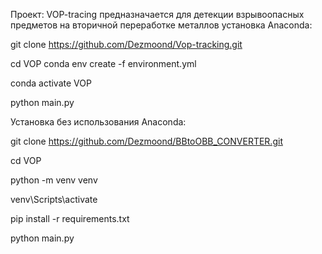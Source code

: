Проект: VOP-tracing предназначается для детекции взрывоопасных предметов на вторичной переработке металлов
установка Anaconda:

git clone https://github.com/Dezmoond/Vop-tracking.git

cd VOP conda env create -f environment.yml

conda activate VOP

python main.py

Установка без использования Anaconda:

git clone https://github.com/Dezmoond/BBtoOBB_CONVERTER.git

cd VOP

python -m venv venv

venv\Scripts\activate

pip install -r requirements.txt

python main.py
